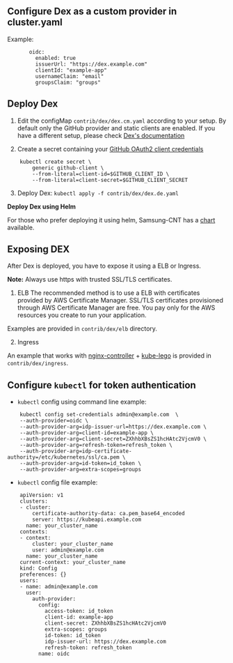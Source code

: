 ## Configure Dex as a custom provider in cluster.yaml

Example: 
```
       oidc:
         enabled: true
         issuerUrl: "https://dex.example.com"
         clientId: "example-app"
         usernameClaim: "email"
         groupsClaim: "groups"
```

## Deploy Dex

 1. Edit the configMap `contrib/dex/dex.cm.yaml` according to your setup. By default only the GitHub provider and static clients are enabled.
 If you have a different setup, please check [Dex's documentation](https://github.com/coreos/dex/tree/master/Documentation)
 
 2. Create a secret containing your [GitHub OAuth2 client credentials](https://github.com/settings/applications/new)
 ```
     kubectl create secret \
         generic github-client \
         --from-literal=client-id=$GITHUB_CLIENT_ID \
         --from-literal=client-secret=$GITHUB_CLIENT_SECRET
 ```        
 3. Deploy Dex: `kubectl apply -f contrib/dex/dex.de.yaml`
 
 **Deploy Dex using Helm**
 
 For those who prefer deploying it using helm, Samsung-CNT has a [chart](https://github.com/samsung-cnct/chart-dex) available.
 
## Exposing DEX
After Dex is deployed, you have to expose it using a ELB or Ingress. 

**Note:**
Always use https with trusted SSL/TLS certificates.

1. ELB
The recommended method is to use a ELB with certificates provided by AWS Certificate Manager.
SSL/TLS certificates provisioned through AWS Certificate Manager are free. You pay only for the AWS resources you create to run your application.

Examples are provided in `contrib/dex/elb` directory.

2. Ingress

An example that works with [nginx-controller](https://github.com/nginxinc/kubernetes-ingress/tree/master/nginx-controller) + [kube-lego](https://github.com/jetstack/kube-lego)  is provided in `contrib/dex/ingress`. 


## Configure `kubectl` for token authentication

* `kubectl` config using command line example:

```
    kubectl config set-credentials admin@example.com  \
    --auth-provider=oidc \   
    --auth-provider-arg=idp-issuer-url=https://dex.example.com \
    --auth-provider-arg=client-id=example-app \
    --auth-provider-arg=client-secret=ZXhhbXBsZS1hcHAtc2VjcmV0 \   
    --auth-provider-arg=refresh-token=refresh_token \   
    --auth-provider-arg=idp-certificate-authority=/etc/kubernetes/ssl/ca.pem \   
    --auth-provider-arg=id-token=id_token \
    --auth-provider-arg=extra-scopes=groups
```

* `kubectl` config file example:

```
    apiVersion: v1
    clusters:
    - cluster:
        certificate-authority-data: ca.pem_base64_encoded
        server: https://kubeapi.example.com
      name: your_cluster_name
    contexts:
    - context:
        cluster: your_cluster_name
        user: admin@example.com
      name: your_cluster_name
    current-context: your_cluster_name
    kind: Config
    preferences: {}
    users:
    - name: admin@example.com
      user:
        auth-provider:
          config:
            access-token: id_token
            client-id: example-app 
            client-secret: ZXhhbXBsZS1hcHAtc2VjcmV0
            extra-scopes: groups
            id-token: id_token
            idp-issuer-url: https://dex.example.com
            refresh-token: refresh_token
          name: oidc
```
